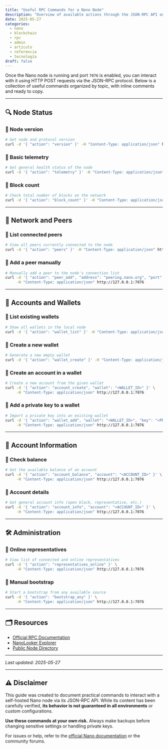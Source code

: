 ```yaml
---
title: "Useful RPC Commands for a Nano Node"
description: "Overview of available actions through the JSON-RPC API on a self-hosted Nano node."
date: 2025-05-27
categories:
  - nano
  - blockchain
  - rpc
  - admin
  - artículo
  - referencia
  - tecnología
draft: false
---
```


Once the Nano node is running and port `7076` is enabled, you can interact with it using HTTP POST requests via the JSON-RPC protocol. Below is a collection of useful commands organized by topic, with inline comments and ready to copy.

---

## 🔍 Node Status

### 🔹 Node version

```bash
# Get node and protocol version
curl -d '{ "action": "version" }' -H "Content-Type: application/json" http://127.0.0.1:7076
```

### 🔹 Basic telemetry

```bash
# Get general health status of the node
curl -d '{ "action": "telemetry" }' -H "Content-Type: application/json" http://127.0.0.1:7076
```

### 🔹 Block count

```bash
# Check total number of blocks on the network
curl -d '{ "action": "block_count" }' -H "Content-Type: application/json" http://127.0.0.1:7076
```

---

## 🧭 Network and Peers

### 🔹 List connected peers

```bash
# View all peers currently connected to the node
curl -d '{ "action": "peers" }' -H "Content-Type: application/json" http://127.0.0.1:7076
```

### 🔹 Add a peer manually

```bash
# Manually add a peer to the node's connection list
curl -d '{ "action": "peer_add", "address": "peering.nano.org", "port": "7075" }' \
     -H "Content-Type: application/json" http://127.0.0.1:7076
```

---

## 🔐 Accounts and Wallets

### 🔹 List existing wallets

```bash
# Show all wallets in the local node
curl -d '{ "action": "wallet_list" }' -H "Content-Type: application/json" http://127.0.0.1:7076
```

### 🔹 Create a new wallet

```bash
# Generate a new empty wallet
curl -d '{ "action": "wallet_create" }' -H "Content-Type: application/json" http://127.0.0.1:7076
```

### 🔹 Create an account in a wallet

```bash
# Create a new account from the given wallet
curl -d '{ "action": "account_create", "wallet": "<WALLET_ID>" }' \
     -H "Content-Type: application/json" http://127.0.0.1:7076
```

### 🔹 Add a private key to a wallet

```bash
# Import a private key into an existing wallet
curl -d '{ "action": "wallet_add", "wallet": "<WALLET_ID>", "key": "<PRIVATE_KEY>" }' \
     -H "Content-Type: application/json" http://127.0.0.1:7076
```

---

## 💬 Account Information

### 🔹 Check balance

```bash
# Get the available balance of an account
curl -d '{ "action": "account_balance", "account": "<ACCOUNT_ID>" }' \
     -H "Content-Type: application/json" http://127.0.0.1:7076
```

### 🔹 Account details

```bash
# Get general account info (open block, representative, etc.)
curl -d '{ "action": "account_info", "account": "<ACCOUNT_ID>" }' \
     -H "Content-Type: application/json" http://127.0.0.1:7076
```

---

## 🛠 Administration

### 🔹 Online representatives

```bash
# View list of connected and online representatives
curl -d '{ "action": "representatives_online" }' \
     -H "Content-Type: application/json" http://127.0.0.1:7076
```

### 🔹 Manual bootstrap

```bash
# Start a bootstrap from any available source
curl -d '{ "action": "bootstrap_any" }' \
     -H "Content-Type: application/json" http://127.0.0.1:7076
```

---

## 🗂 Resources

- [Official RPC Documentation](https://docs.nano.org/commands/rpc-protocol/)
- [NanoLooker Explorer](https://nanolooker.com/)
- [Public Node Directory](https://nanonodes.io/)

---

_Last updated: 2025-05-27_

---

## ⚠️ Disclaimer

This guide was created to document practical commands to interact with a self-hosted Nano node via its JSON-RPC API. While its content has been carefully verified, **its behavior is not guaranteed in all environments** or custom configurations.

**Use these commands at your own risk.** Always make backups before changing sensitive settings or handling private keys.

For issues or help, refer to the [official Nano documentation](https://docs.nano.org/commands/rpc-protocol/) or the community forums.
